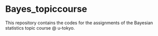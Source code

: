 # Bayes_topiccourse

This repository contains the codes for the assignments of the Bayesian statistics topic course @ u-tokyo.
